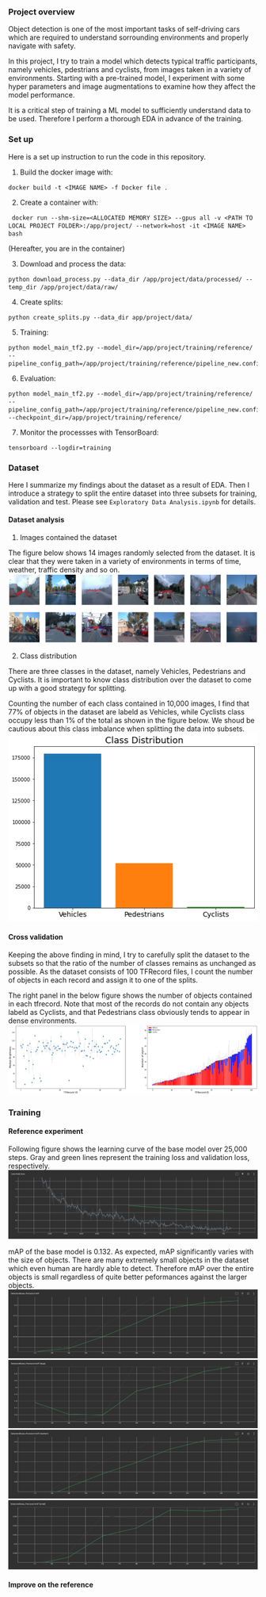 ### Project overview
Object detection is one of the most important tasks of self-driving cars which are required to understand sorrounding environments and properly navigate with safety.

In this project, I try to train a model which detects typical traffic participants, namely vehicles, pdestrians and cyclists, from images taken in a variety of environments. Starting with a pre-trained model, I experiment with some hyper parameters and image augmentations to examine how they affect the model performance.

It is a critical step of training a ML model to sufficiently understand data to be used. Therefore I perform a thorough EDA in advance of the training.

### Set up
<!-- This section should contain a brief description of the steps to follow to run the code for this repository. -->
Here is a set up instruction to run the code in this repository.

1. Build the docker image with:
```
docker build -t <IMAGE NAME> -f Docker file .
```
2. Create a container with:
```
 docker run --shm-size=<ALLOCATED MEMORY SIZE> --gpus all -v <PATH TO LOCAL PROJECT FOLDER>:/app/project/ --network=host -it <IMAGE NAME> bash
```
(Hereafter, you are in the container)

3. Download and process the data:
```
python download_process.py --data_dir /app/project/data/processed/ --temp_dir /app/project/data/raw/
```
4. Create splits:
```
python create_splits.py --data_dir app/project/data/
```
5. Training:
```
python model_main_tf2.py --model_dir=/app/project/training/reference/ --pipeline_config_path=/app/project/training/reference/pipeline_new.config
```
6. Evaluation:
```
python model_main_tf2.py --model_dir=/app/project/training/reference/ --pipeline_config_path=/app/project/training/reference/pipeline_new.config --checkpoint_dir=/app/project/training/reference/
```
7. Monitor the processses with TensorBoard:
```
tensorboard --logdir=training
```

### Dataset
Here I summarize my findings about the dataset as a result of EDA. Then I introduce a strategy to split the entire dataset into three subsets for training, validation and test. Please see `Exploratory Data Analysis.ipynb` for details.
#### Dataset analysis
1. Images contained the dataset

The figure below shows 14 images randomly selected from the dataset. It is clear that they were taken in a variety of environments in terms of time, weather, traffic density and so on.
![Example Images](figure/ExampleImages.png)

2. Class distribution

There are three classes in the dataset, namely Vehicles, Pedestrians and Cyclists. It is important to know class distribution over the dataset to come up with a good strategy for splitting.

Counting the number of each class contained in 10,000 images, I find that 77% of objects in the dataset are labeld as Vehicles, while Cyclists class occupy less than 1% of the total as shown in the figure below. We shoud be cautious about this class imbalance when splitting the data into subsets. 
![Class Distribution](figure/ClassDistribution.png)

#### Cross validation
Keeping the above finding in mind, I try to carefully split the dataset to the subsets so that the ratio of the number of classes remains as unchanged as possible. As the dataset consists of 100 TFRecord files, I count the number of objects in each record and assign it to one of the splits.

The right panel in the below figure shows the number of objects contained in each tfrecord. Note that most of the records do not contain any objects labeld as Cyclists, and that Pedestrians class obviously tends to appear in dense environments.  
![Distribution over TFRecords](figure/DistributionOverTFRecords.png)

### Training
#### Reference experiment
Following figure shows the learning curve of the base model over 25,000 steps. Gray and green lines represent the training loss and validation loss, respectively.
![Learning Curve of Base Model](figure/LearningCurveBaseModel.png)

mAP of the base model is 0.132. As expected, mAP significantly varies with the size of objects. There are many extremely small objects in the dataset which even human are hardly able to detect. Therefore mAP over the entire objects is small regardless of quite better peformances against the larger objects.
![mAP of Base Model](figure/mAP_Base.png)
![mAP of Base Model for Large Objects](figure/mAPLarge_Base.png)
![mAP of Base Model for Medium Objects](figure/mAPMedium_Base.png)
![mAP of Base Model for Small Objects](figure/mAPSmall_Base.png)

#### Improve on the reference